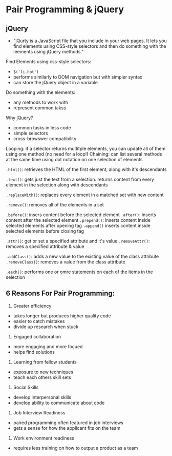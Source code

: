 # Pair Programming & jQuery

## jQuery
- "jQurty is a JavaScript file that you include in your web pages. It lets you find elements using CSS-style selectors and then do something with the leements using jQuery methods."

Find Elements using css-style selectors:
- `$('li.hot')`
- performs similarly to DOM navigation but with simpler syntax
- can store the jQuery object in a variable

Do something with the elements:
- any methods to work with
- represent common takss

Why jQuery?
- common tasks in less code
- simple selectors
- cross-browswer compatibility

Looping: if a selector returns multitple elements, you can update all of them using one method (no need for a loop!)
Chaining: can list several methods at the same time using dot notation on one selection of elements

`.html()`: retrieves the HTML of the first element, along with it's descendants

`.text()`: gets just the text from a selection. returns content from every element in the selection along with descendants

`.replaceWith()`: replaces every element in a matched set with new content

`.remove()`: removes all of the elements in a set

`.before()`: insers content before the selected element
`.after()`: inserts content after the selected element
`.prepend()`: inserts content inside selected elements after opening tag
`.append()` inserts content inside selected elements before closing tag

`.attr()`: get or set a specified attribute and it's value
`.removeAttr()`: removes a specified attribute & value

`.addClass()`: adds a new value to the existing value of the class attribute
`.removeClass()`: removes a value from the class attribute

`.each()`: performs one or omre statements on each of the items in the selection

## 6 Reasons For Pair Programming:
1. Greater efficiency
  - takes longer but produces higher quality code
  - easier to catch mistakes
  - divide up research when stuck
1. Engaged collaboration
  - more engaging and more focued
  - helps find solutions
1. Learning from fellow students
  - exposure to new techniques
  - teach each others skill sets
1. Social Skills
  - develop interpersonal skills
  - develop ability to communicate about code
1. Job Interview Readiness
  - paired programming often featured in job interviews
  - gets a sense for how the applicant fits on the team
1. Work environment readiness
  - requires less training on how to output a product as a team

